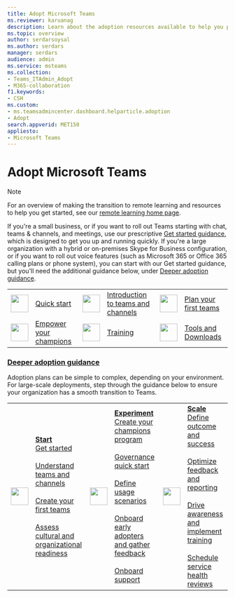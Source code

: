 ```yaml
---
title: Adopt Microsoft Teams
ms.reviewer: karuanag
description: Learn about the adoption resources available to help you plan and deploy Microsoft Teams in your organization.
ms.topic: overview
author: serdarsoysal
ms.author: serdars
manager: serdars
audience: admin 
ms.service: msteams
ms.collection: 
- Teams_ITAdmin_Adopt
- M365-collaboration
f1.keywords:
- CSH
ms.custom:
- ms.teamsadmincenter.dashboard.helparticle.adoption
- Adopt
search.appverid: MET150
appliesto: 
- Microsoft Teams
---
```

# Adopt Microsoft Teams

> [!NOTE]
> For an overview of making the transition to remote learning and resources to help you get started, see our [remote learning home page](https://www.microsoft.com/education/remote-learning).

If you're a small business, or if you want to roll out Teams starting with chat, teams & channels, and meetings, use our prescriptive [Get started guidance](get-started-with-teams-quick-start.md), which is designed to get you up and running quickly. If you're a large organization with a hybrid or on-premises Skype for Business configuration, or if you want to roll out voice features (such as Microsoft 365 or Office 365 calling plans or phone system), you can start with our Get started guidance, but you'll need the additional guidance below, under [Deeper adoption guidance](#deeper-adoption-guidance).

|               |               |               |               |               |               |
| :-------------| :-------------| :-------------| :-------------| :-------------| :-------------|
| <img src="https://docs.microsoft.com/office/media/icons/clock-teams.svg" width="40 px" height="40 px"> | [Quick start](/MicrosoftTeams/teams-adoption-quick-start-checklist) | <img src="https://docs.microsoft.com/office/media/icons/chat.svg" width="40 px" height="40 px"> | [Introduction to teams and channels](/MicrosoftTeams/teams-adoption-understand-teams-and-channels) | <img src="https://docs.microsoft.com/office/media/icons/task-checklist-planning-teams.svg" width="40 px" height="40 px"> | [Plan your first teams](/MicrosoftTeams/teams-adoption-your-first-teams) |
| <img src="https://docs.microsoft.com//office/media/icons/best-practices-teams.svg" width="40 px" height="40 px"> | [Empower your champions](/MicrosoftTeams/teams-adoption-create-champions-program) | <img src="https://docs.microsoft.com/office/media/icons/education-tutorial-teams.svg" width="40 px" height="40 px"> | [Training](https://docs.microsoft.com/MicrosoftTeams/training-microsoft-teams-landing-page) | <img src="https://docs.microsoft.com/office/media/icons/toolbox.svg" width="40 px" height="40 px"> | [Tools and Downloads](/microsoftteams/adopt-tools-and-downloads) |

### [Deeper adoption guidance](#deeper-adoption-guidance)

Adoption plans can be simple to complex, depending on your environment. For large-scale deployments, step through the guidance below to ensure your organization has a smooth transition to Teams.

|               |               |               |               |               |               |
| :-------------| :-------------| :-------------| :-------------| :-------------| :-------------|
| <img src="https://docs.microsoft.com/office/media/icons/circle-number-1-teams.svg" width="40 px" height="40 px"> | **[Start](/MicrosoftTeams/teams-adoption-phase1)** <br/> [Get started](/MicrosoftTeams/teams-adoption-get-started) <br/><br/> [Understand teams and channels](/MicrosoftTeams/teams-adoption-understand-teams-and-channels) <br/><br/> [Create your first teams](/MicrosoftTeams/teams-adoption-your-first-teams) <br/><br/> [Assess cultural and organizational readiness](/MicrosoftTeams/teams-adoption-assess-readiness) | <img src="https://docs.microsoft.com/office/media/icons/circle-number-2-teams.svg" width="40 px" height="40 px"> | **[Experiment](/MicrosoftTeams/teams-adoption-phase2-experiment)** <br/> [Create your champions program](/MicrosoftTeams/teams-adoption-create-champions-program) <br/><br/> [Governance quick start](/MicrosoftTeams/teams-adoption-governance-quick-start)<br/><br/> [Define usage scenarios](/MicrosoftTeams/teams-adoption-define-usage-scenarios) <br/><br/> [Onboard early adopters and gather feedback](/MicrosoftTeams/teams-adoption-onboard-early-adopters) <br/><br/> [Onboard support](/MicrosoftTeams/teams-adoption-onboard-support) | <img src="https://docs.microsoft.com/office/media/icons/circle-number-3-teams.svg" width="40 px" height="40 px"> | **[Scale](/MicrosoftTeams/teams-adoption-phase3-enable)** <br/> [Define outcome and success](/MicrosoftTeams/teams-adoption-define-outcomes) <br/><br/> [Optimize feedback and reporting](/MicrosoftTeams/teams-adoption-optimize-feedback-and-reporting) <br/><br/> [Drive awareness and implement training](/MicrosoftTeams/teams-adoption-drive-awareness) <br/><br/> [Schedule service health reviews](/MicrosoftTeams/teams-adoption-schedule-service-health-reviews) |

